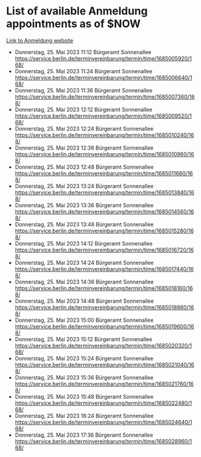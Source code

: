 # List of available Anmeldung appointments as of $NOW
[Link to Anmeldung website](https://service.berlin.de/terminvereinbarung/termin/tag.php?termin=1&anliegen[]=120686&dienstleisterlist=122210,122217,327316,122219,327312,122227,327314,122231,327346,122243,327348,122254,122252,329742,122260,329745,122262,329748,122271,327278,122273,327274,122277,327276,330436,122280,327294,122282,327290,122284,327292,122291,327270,122285,327266,122286,327264,122296,327268,150230,329760,122297,327286,122294,327284,122312,329763,122314,329775,122304,327330,122311,327334,122309,327332,317869,122281,327352,122279,329772,122283,122276,327324,122274,327326,122267,329766,122246,327318,122251,327320,122257,327322,122208,327298,122226,327300&herkunft=http%3A%2F%2Fservice.berlin.de%2Fdienstleistung%2F120686%2F)
- Donnerstag, 25. Mai 2023 11:12 Bürgeramt Sonnenallee https://service.berlin.de/terminvereinbarung/termin/time/1685005920/168/
- Donnerstag, 25. Mai 2023 11:24 Bürgeramt Sonnenallee https://service.berlin.de/terminvereinbarung/termin/time/1685006640/168/
- Donnerstag, 25. Mai 2023 11:36 Bürgeramt Sonnenallee https://service.berlin.de/terminvereinbarung/termin/time/1685007360/168/
- Donnerstag, 25. Mai 2023 12:12 Bürgeramt Sonnenallee https://service.berlin.de/terminvereinbarung/termin/time/1685009520/168/
- Donnerstag, 25. Mai 2023 12:24 Bürgeramt Sonnenallee https://service.berlin.de/terminvereinbarung/termin/time/1685010240/168/
- Donnerstag, 25. Mai 2023 12:36 Bürgeramt Sonnenallee https://service.berlin.de/terminvereinbarung/termin/time/1685010960/168/
- Donnerstag, 25. Mai 2023 12:48 Bürgeramt Sonnenallee https://service.berlin.de/terminvereinbarung/termin/time/1685011680/168/
- Donnerstag, 25. Mai 2023 13:24 Bürgeramt Sonnenallee https://service.berlin.de/terminvereinbarung/termin/time/1685013840/168/
- Donnerstag, 25. Mai 2023 13:36 Bürgeramt Sonnenallee https://service.berlin.de/terminvereinbarung/termin/time/1685014560/168/
- Donnerstag, 25. Mai 2023 13:48 Bürgeramt Sonnenallee https://service.berlin.de/terminvereinbarung/termin/time/1685015280/168/
- Donnerstag, 25. Mai 2023 14:12 Bürgeramt Sonnenallee https://service.berlin.de/terminvereinbarung/termin/time/1685016720/168/
- Donnerstag, 25. Mai 2023 14:24 Bürgeramt Sonnenallee https://service.berlin.de/terminvereinbarung/termin/time/1685017440/168/
- Donnerstag, 25. Mai 2023 14:36 Bürgeramt Sonnenallee https://service.berlin.de/terminvereinbarung/termin/time/1685018160/168/
- Donnerstag, 25. Mai 2023 14:48 Bürgeramt Sonnenallee https://service.berlin.de/terminvereinbarung/termin/time/1685018880/168/
- Donnerstag, 25. Mai 2023 15:00 Bürgeramt Sonnenallee https://service.berlin.de/terminvereinbarung/termin/time/1685019600/168/
- Donnerstag, 25. Mai 2023 15:12 Bürgeramt Sonnenallee https://service.berlin.de/terminvereinbarung/termin/time/1685020320/168/
- Donnerstag, 25. Mai 2023 15:24 Bürgeramt Sonnenallee https://service.berlin.de/terminvereinbarung/termin/time/1685021040/168/
- Donnerstag, 25. Mai 2023 15:36 Bürgeramt Sonnenallee https://service.berlin.de/terminvereinbarung/termin/time/1685021760/168/
- Donnerstag, 25. Mai 2023 15:48 Bürgeramt Sonnenallee https://service.berlin.de/terminvereinbarung/termin/time/1685022480/168/
- Donnerstag, 25. Mai 2023 16:24 Bürgeramt Sonnenallee https://service.berlin.de/terminvereinbarung/termin/time/1685024640/168/
- Donnerstag, 25. Mai 2023 17:36 Bürgeramt Sonnenallee https://service.berlin.de/terminvereinbarung/termin/time/1685028960/168/
